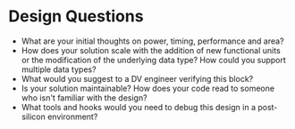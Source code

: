 # Design Questions
 - What are your initial thoughts on power, timing, performance and area?
 - How does your solution scale with the addition of new functional units or the modification of the underlying data type? How could you support multiple data types?
 - What would you suggest to a DV engineer verifying this block?
 - Is your solution maintainable? How does your code read to someone who isn't familiar with the design?
 - What tools and hooks would you need to debug this design in a post-silicon environment?
